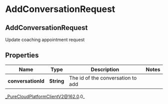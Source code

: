 # AddConversationRequest

## AddConversationRequest
Update coaching appointment request

## Properties

|Name | Type | Description | Notes|
|------------ | ------------- | ------------- | -------------|
| **conversationId** | **String** | The id of the conversation to add | |



_PureCloudPlatformClientV2@162.0.0_
